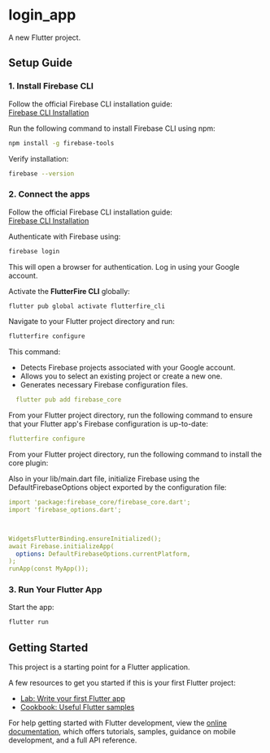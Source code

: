 # login_app

A new Flutter project.

## **Setup Guide**

### **1. Install Firebase CLI**
Follow the official Firebase CLI installation guide:  
[Firebase CLI Installation](https://firebase.google.com/docs/cli#windows-npm)

Run the following command to install Firebase CLI using npm:
```sh
npm install -g firebase-tools
```

Verify installation:
```sh
firebase --version
```

### **2. Connect the apps**
Follow the official Firebase CLI installation guide:  
[Firebase CLI Installation](https://firebase.google.com/docs/flutter/setup?platform=android)

Authenticate with Firebase using:
```sh
firebase login
```
This will open a browser for authentication. Log in using your Google account.

Activate the **FlutterFire CLI** globally:
```sh
flutter pub global activate flutterfire_cli
```
Navigate to your Flutter project directory and run:
```sh
flutterfire configure
```
This command:
- Detects Firebase projects associated with your Google account.
- Allows you to select an existing project or create a new one.
- Generates necessary Firebase configuration files.

```yaml
  flutter pub add firebase_core
```
From your Flutter project directory, run the following command to ensure that your Flutter app's Firebase configuration is up-to-date:

```yaml
flutterfire configure
```
From your Flutter project directory, run the following command to install the core plugin:

Also in your lib/main.dart file, initialize Firebase using the DefaultFirebaseOptions object exported by the configuration file:
```yaml
import 'package:firebase_core/firebase_core.dart';
import 'firebase_options.dart';



WidgetsFlutterBinding.ensureInitialized();
await Firebase.initializeApp(
  options: DefaultFirebaseOptions.currentPlatform,
);
runApp(const MyApp());
```

### **3. Run Your Flutter App**
Start the app:
```sh
flutter run
```


## Getting Started

This project is a starting point for a Flutter application.

A few resources to get you started if this is your first Flutter project:

- [Lab: Write your first Flutter app](https://docs.flutter.dev/get-started/codelab)
- [Cookbook: Useful Flutter samples](https://docs.flutter.dev/cookbook)

For help getting started with Flutter development, view the
[online documentation](https://docs.flutter.dev/), which offers tutorials,
samples, guidance on mobile development, and a full API reference.
